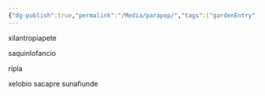 ```yaml
---
{"dg-publish":true,"permalink":"/Media/parapop/","tags":["gardenEntry"]}
---
```





xilantropiapete


saquinlofancio

ripla

xelobio
sacapre
sunafiunde
